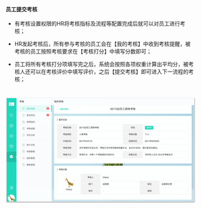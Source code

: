 #### 员工提交考核

* 有考核设置权限的HR将考核指标及流程等配置完成后就可以对员工进行考核；

* HR发起考核后，所有参与考核的员工会在【我的考核】中收到考核提醒，被考核的员工按照考核要求在【考核打分】中填写分数即可；

* 员工将所有考核打分项填写完之后，系统会按照各项权重计算出平均分，被考核人还可以在考核评价中填写评价，之后【提交考核】即可进入下一流程的考核；

# ![](/assets/员工提交考核.png)
